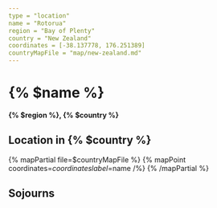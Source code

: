 ```yaml
---
type = "location"
name = "Rotorua"
region = "Bay of Plenty"
country = "New Zealand"
coordinates = [-38.137778, 176.251389]
countryMapFile = "map/new-zealand.md"
---
```


# {% $name %}

**{% $region %}, {% $country %}**

## Location in {% $country %}

{% mapPartial file=$countryMapFile %}
  {% mapPoint coordinates=$coordinates label=$name /%}
{% /mapPartial %}

## Sojourns
